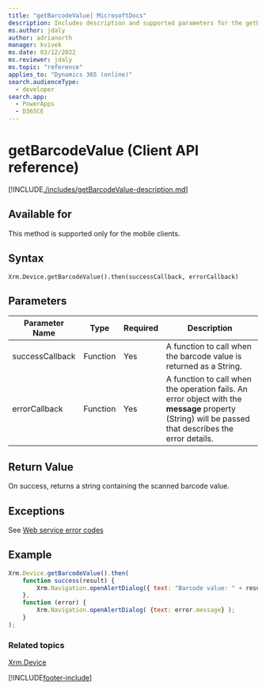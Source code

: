 ```yaml
---
title: "getBarcodeValue| MicrosoftDocs"
description: Includes description and supported parameters for the getBarCodeValue method.
ms.author: jdaly
author: adrianorth
manager: kvivek
ms.date: 03/12/2022
ms.reviewer: jdaly
ms.topic: "reference"
applies_to: "Dynamics 365 (online)"
search.audienceType:
  - developer
search.app:
  - PowerApps
  - D365CE
---
```


# getBarcodeValue (Client API reference)

[!INCLUDE[./includes/getBarcodeValue-description.md](./includes/getBarcodeValue-description.md)]

## Available for

This method is supported only for the mobile clients.

## Syntax

`Xrm.Device.getBarcodeValue().then(successCallback, errorCallback)`

## Parameters

| Parameter Name  | Type     | Required | Description                                                                                                                                          |
| --------------- | -------- | -------- | ---------------------------------------------------------------------------------------------------------------------------------------------------- |
| successCallback | Function | Yes      | A function to call when the barcode value is returned as a String.                                                                                   |
| errorCallback   | Function | Yes      | A function to call when the operation fails. An error object with the **message** property (String) will be passed that describes the error details. |

## Return Value

On success, returns a string containing the scanned barcode value.

## Exceptions

See [Web service error codes](../../../../data-platform/org-service/web-service-error-codes.md)

## Example

```JavaScript
Xrm.Device.getBarcodeValue().then(
    function success(result) {
        Xrm.Navigation.openAlertDialog({ text: "Barcode value: " + result });
    },
    function (error) {
        Xrm.Navigation.openAlertDialog( {text: error.message} );
    }
);
```

### Related topics

[Xrm.Device](../xrm-device.md)

[!INCLUDE[footer-include](../../../../../includes/footer-banner.md)]
